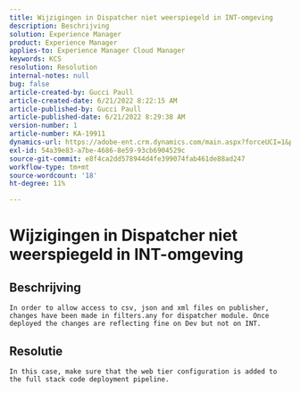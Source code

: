 ```yaml
---
title: Wijzigingen in Dispatcher niet weerspiegeld in INT-omgeving
description: Beschrijving
solution: Experience Manager
product: Experience Manager
applies-to: Experience Manager Cloud Manager
keywords: KCS
resolution: Resolution
internal-notes: null
bug: false
article-created-by: Gucci Paull
article-created-date: 6/21/2022 8:22:15 AM
article-published-by: Gucci Paull
article-published-date: 6/21/2022 8:29:38 AM
version-number: 1
article-number: KA-19911
dynamics-url: https://adobe-ent.crm.dynamics.com/main.aspx?forceUCI=1&pagetype=entityrecord&etn=knowledgearticle&id=0a385a3e-3bf1-ec11-bb3d-6045bd015716
exl-id: 54a39e83-a7be-4686-8e59-93cb6904529c
source-git-commit: e8f4ca2dd578944d4fe399074fab461de88ad247
workflow-type: tm+mt
source-wordcount: '18'
ht-degree: 11%

---
```


# Wijzigingen in Dispatcher niet weerspiegeld in INT-omgeving

## Beschrijving


`In order to allow access to csv, json and xml files on publisher, changes have been made in filters.any for dispatcher module. Once deployed the changes are reflecting fine on Dev but not on INT.`


## Resolutie


`In this case, make sure that the web tier configuration is added to the full stack code deployment pipeline.`
